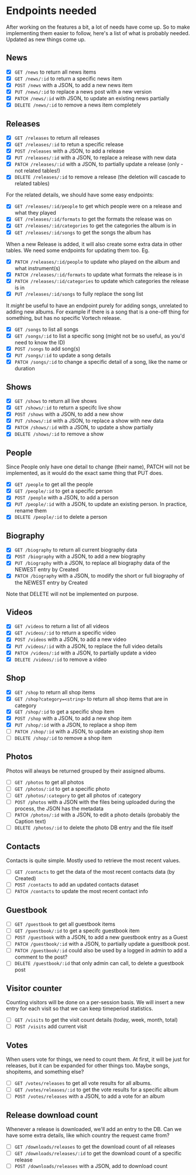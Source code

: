 # Endpoints needed

After working on the features a bit, a lot of needs have come up. So to make implementing them easier
to follow, here's a list of what is probably needed. Updated as new things come up.

## News

- [x] ``GET /news`` to return all news items
- [x] ``GET /news/:id`` to return a specific news item
- [x] ``POST /news`` with a JSON, to add a new news item
- [x] ``PUT /news/:id`` to replace a news post with a new version
- [x] ``PATCH /news/:id`` with JSON, to update an existing news partially
- [x] ``DELETE /news/:id`` to remove a news item completely

## Releases

- [x] ``GET /releases`` to return all releases
- [x] ``GET /releases/:id`` to retun a specific release
- [x] ``POST /releases`` with a JSON, to add a release
- [x] ``PUT /releases/:id`` with a JSON, to replace a release with new data
- [x] ``PATCH /releases/:id`` with a JSON, to partially update a release (only - not related tables!)
- [x] ``DELETE /releases/:id`` to remove a release (the deletion will cascade to related tables)

For the related details, we should have some easy endpoints:

- [x] ``GET /releases/:id/people`` to get which people were on a release and what they played
- [x] ``GET /releases/:id/formats`` to get the formats the release was on
- [x] ``GET /releases/:id/categories`` to get the categories the album is in
- [x] ``GET /releases/:id/songs`` to get the songs the album has

When a new Release is added, it will also create some extra data in other tables. We need some endpoints
for updating them too. Eg.

- [x] ``PATCH /releases/:id/people`` to update who played on the album and what instrument(s)
- [x] ``PATCH /releases/:id/formats`` to update what formats the release is in
- [x] ``PATCH /releases/:id/categories`` to update which categories the release is in
- [x] ``PUT /releases/:id/songs`` to fully replace the song list

It *might* be useful to have an endpoint purely for adding songs, unrelated to adding new albums. For example
if there is a song that is a one-off thing for something, but has no specific Vortech release.

- [x] ``GET /songs`` to list all songs
- [x] ``GET /songs/:id`` to list a specific song (might not be so useful, as you'd need to know the ID)
- [x] ``POST /songs`` to add song(s)
- [x] ``PUT /songs/:id`` to update a song details
- [x] ``PATCH /songs/:id`` to change a specific detail of a song, like the name or duration

## Shows

- [x] ``GET /shows`` to return all live shows
- [x] ``GET /shows/:id`` to return a specifc live show
- [x] ``POST /shows`` with a JSON, to add a new show
- [x] ``PUT /shows/:id`` with a JSON, to replace a show with new data
- [x] ``PATCH /shows/:id`` with a JSON, to update a show partially
- [x] ``DELETE /shows/:id`` to remove a show

## People

Since People only have one detail to change (their name), PATCH will not be implemented, as it would
do the exact same thing that PUT does.

- [x] ``GET /people`` to get all the people
- [x] ``GET /people/:id`` to get a specific person
- [x] ``POST /people`` with a JSON, to add a person
- [x] ``PUT /people/:id`` with a JSON, to update an existing person. In practice, rename them
- [x] ``DELETE /people/:id`` to delete a person

## Biography

- [x] ``GET /biography`` to return all current biography data
- [x] ``POST /biography`` with a JSON, to add a new biography
- [x] ``PUT /biography`` with a JSON, to replace all biography data of the NEWEST entry by Created
- [x] ``PATCH /biography`` with a JSON, to modify the short or full biography of the NEWEST entry by Created

Note that DELETE will not be implemented on purpose.

## Videos

- [x] ``GET /videos`` to return a list of all videos
- [x] ``GET /videos/:id`` to return a specific video
- [x] ``POST /videos`` with a JSON, to add a new video
- [x] ``PUT /videos/:id`` with a JSON, to replace the full video details
- [x] ``PATCH /videos/:id`` with a JSON, to partially update a video
- [x] ``DELETE /videos/:id`` to remove a video

## Shop

- [x] ``GET /shop`` to return all shop items
- [x] ``GET /shop?category=<string>`` to return all shop items that are in category <string>
- [x] ``GET /shop/:id`` to get a specific shop item
- [x] ``POST /shop`` with a JSON, to add a new shop item
- [x] ``PUT /shop/:id`` with a JSON, to replace a shop item
- [ ] ``PATCH /shop/:id`` with a JSON, to update an existing shop item
- [ ] ``DELETE /shop/:id`` to remove a shop item
## Photos

Photos will always be returned grouped by their assigned albums.

- [ ] ``GET /photos`` to get all photos
- [ ] ``GET /photos/:id`` to get a specific photo
- [ ] ``GET /photos/:category`` to get all photos of :category
- [ ] ``POST /photos`` with a JSON with the files being uploaded during the process, the JSON has the metadata
- [ ] ``PATCH /photos/:id`` with a JSON, to edit a photo details (probably the Caption text)
- [ ] ``DELETE /photos/:id`` to delete the photo DB entry and the file itself

## Contacts

Contacts is quite simple. Mostly used to retrieve the most recent values.

- [ ] ``GET /contacts`` to get the data of the most recent contacts data (by Created)
- [ ] ``POST /contacts`` to add an updated contacts dataset
- [ ] ``PATCH /contacts`` to update the most recent contact info

## Guestbook

- [ ] ``GET /guestbook`` to get all guestbook items
- [ ] ``GET /guestbook/:id`` to get a specifc guestbook item
- [ ] ``POST /guestbook`` with a JSON, to add a new guestbook entry as a Guest
- [ ] ``PATCH /guestbook/:id`` with a JSON, to partially update a guestbook post.
- [ ] ``PATCH /guestbook/:id`` could also be used by a logged in admin to add a comment to the post?
- [ ] ``DELETE /guestbook/:id`` that only admin can call, to delete a guestbook post

## Visitor counter

Counting visitors will be done on a per-session basis. We will insert a new entry for each visit
so that we can keep timeperiod statistics.

- [ ] ``GET /visits`` to get the visit count details (today, week, month, total)
- [ ] ``POST /visits`` add current visit

## Votes

When users vote for things, we need to count them. At first, it will be just for releases, but it
can be expanded for other things too. Maybe songs, shopitems, and something else?

- [ ] ``GET /votes/releases`` to get all vote results for all albums.
- [ ] ``GET /votes/releases/:id`` to get the vote results for a specific album
- [ ] ``POST /votes/releases`` with a JSON, to add a vote for an album

## Release download count

Whenever a release is downloaded, we'll add an entry to the DB. Can we have some extra details, like
which country the request came from?

- [ ] ``GET /downloads/releases`` to get the download count of all releases
- [ ] ``GET /downloads/releases/:id`` to get the download count of a specific release
- [ ] ``POST /downloads/releases`` with a JSON, add to download count
